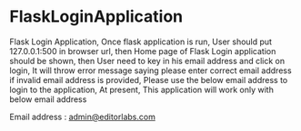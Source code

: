 ﻿# FlaskLoginApplication

Flask Login Application, Once flask application is run, User should put 127.0.0.1:500 in browser url, then Home page of Flask Login application should be shown, then User need to key in his email address and click on login, It will throw error message saying please enter correct email address if invalid email address is provided, Please use the below email address to login to the application, At present, This application will work only with below email address

Email address : admin@editorlabs.com
